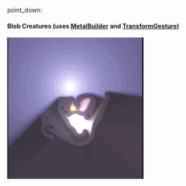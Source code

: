 point_down: 

#### Blob Creatures (uses [MetalBuilder](https://github.com/gadirom/MetalBuilder) and [TransformGesture](https://github.com/gadirom/TransformGesture))
<p align="left">
   <a href="https://github.com/gadirom/Art-in-Swift/blob/main/BlobCreatures.swiftpm"><img src="GIFs/BlobCreatures.gif" alt="GIF"/>
</p> 
